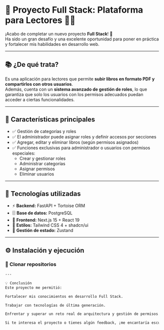 # 🚀 Proyecto Full Stack: Plataforma para Lectores 📖✨  

¡Acabo de completar un nuevo proyecto **Full Stack**! 🎉  
Ha sido un gran desafío y una excelente oportunidad para poner en práctica y fortalecer mis habilidades en desarrollo web.  

---

## 📚 ¿De qué trata?  
Es una aplicación para lectores que permite **subir libros en formato PDF y compartirlos con otros usuarios**.  
Además, cuenta con un **sistema avanzado de gestión de roles**, lo que garantiza que solo los usuarios con los permisos adecuados puedan acceder a ciertas funcionalidades.  

---

## 🔹 Características principales  
- ✅ Gestión de categorías y roles  
- ✅ El administrador puede asignar roles y definir accesos por secciones  
- ✅ Agregar, editar y eliminar libros (según permisos asignados)  
- ✅ Funciones exclusivas para administrador o usuarios con permisos especiales:  
  - Crear y gestionar roles  
  - Administrar categorías  
  - Asignar permisos  
  - Eliminar usuarios  

---

## 🔧 Tecnologías utilizadas  
- ⚡ **Backend:** FastAPI + Tortoise ORM  
- 🗄 **Base de datos:** PostgreSQL  
- 🎨 **Frontend:** Next.js 15 + React 19  
- 💅 **Estilos:** Tailwind CSS 4 + shadcn/ui  
- 🔄 **Gestión de estado:** Zustand  

---

## ⚙️ Instalación y ejecución  

### 🔹 Clonar repositorios  
```bash
---

💡 Conclusión
Este proyecto me permitió:

Fortalecer mis conocimientos en desarrollo Full Stack.

Trabajar con tecnologías de última generación.

Enfrentar y superar un reto real de arquitectura y gestión de permisos.

Si te interesa el proyecto o tienes algún feedback, ¡me encantaría escucharlo! 🚀📖
